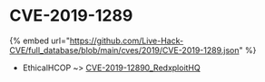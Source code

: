 # CVE-2019-1289
{% embed url="https://github.com/Live-Hack-CVE/full_database/blob/main/cves/2019/CVE-2019-1289.json" %}

* EthicalHCOP ~> [CVE-2019-12890_RedxploitHQ](https://www.alice-snow.ru/2019/database/cve-2019-1289/cve-2019-12890_redxploithq-ethicalhcop)